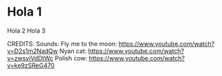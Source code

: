 # Hola 1
Hola 2
Hola 3

CREDITS:
Sounds:
Fly me to the moon: https://www.youtube.com/watch?v=D2s1m2NadQw
Nyan cat: https://www.youtube.com/watch?v=zwsviVdDtWc
Polish cow: https://www.youtube.com/watch?v=ke9zSReG470
